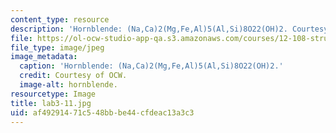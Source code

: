 ```yaml
---
content_type: resource
description: 'Hornblende: (Na,Ca)2(Mg,Fe,Al)5(Al,Si)8O22(OH)2. Courtesy of OCW.'
file: https://ol-ocw-studio-app-qa.s3.amazonaws.com/courses/12-108-structure-of-earth-materials-fall-2004/af49291471c548bbbe44cfdeac13a3c3_lab3-11.jpg
file_type: image/jpeg
image_metadata:
  caption: 'Hornblende: (Na,Ca)2(Mg,Fe,Al)5(Al,Si)8O22(OH)2.'
  credit: Courtesy of OCW.
  image-alt: hornblende.
resourcetype: Image
title: lab3-11.jpg
uid: af492914-71c5-48bb-be44-cfdeac13a3c3
---
```


